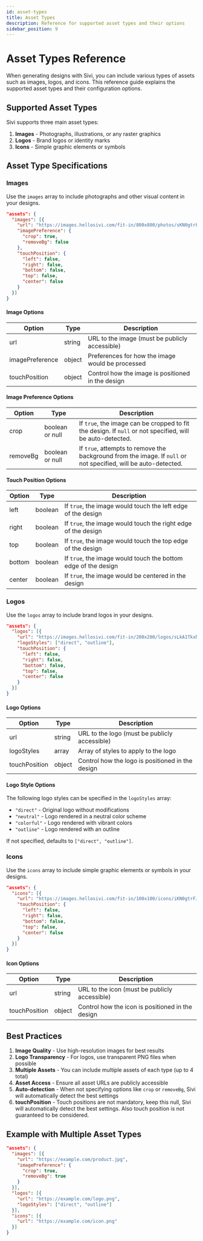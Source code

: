 ```yaml
---
id: asset-types
title: Asset Types
description: Reference for supported asset types and their options
sidebar_position: 9
---
```


# Asset Types Reference

When generating designs with Sivi, you can include various types of assets such as images, logos, and icons. This reference guide explains the supported asset types and their configuration options.

## Supported Asset Types

Sivi supports three main asset types:

1. **Images** - Photographs, illustrations, or any raster graphics
2. **Logos** - Brand logos or identity marks
3. **Icons** - Simple graphic elements or symbols

## Asset Type Specifications

### Images

Use the `images` array to include photographs and other visual content in your designs.

```json
"assets": {
  "images": [{
    "url": "https://images.hellosivi.com/fit-in/800x800/photos/sKN0gtrFJn4.jpg",
    "imagePreference": {
      "crop": true,
      "removeBg": false
    },
    "touchPosition": {
      "left": false,
      "right": false,
      "bottom": false,
      "top": false,
      "center": false
    }
  }]
}
```

#### Image Options

| Option | Type | Description |
|--------|------|-------------|
| url | string | URL to the image (must be publicly accessible) |
| imagePreference | object | Preferences for how the image would be processed |
| touchPosition | object | Control how the image is positioned in the design |

#### Image Preference Options

| Option | Type | Description |
|--------|------|-------------|
| crop | boolean or null | If `true`, the image can be cropped to fit the design. If `null` or not specified, will be auto-detected. |
| removeBg | boolean or null | If `true`, attempts to remove the background from the image. If `null` or not specified, will be auto-detected. |

#### Touch Position Options

| Option | Type | Description |
|--------|------|-------------|
| left | boolean | If `true`, the image would touch the left edge of the design |
| right | boolean | If `true`, the image would touch the right edge of the design |
| top | boolean | If `true`, the image would touch the top edge of the design |
| bottom | boolean | If `true`, the image would touch the bottom edge of the design |
| center | boolean | If `true`, the image would be centered in the design |

### Logos

Use the `logos` array to include brand logos in your designs.

```json
"assets": {
  "logos": [{
    "url": "https://images.hellosivi.com/fit-in/200x200/logos/sLkA1TkxN67.png",
    "logoStyles": ["direct", "outline"],
    "touchPosition": {
      "left": false,
      "right": false,
      "bottom": false,
      "top": false,
      "center": false
    }
  }]
}
```

#### Logo Options

| Option | Type | Description |
|--------|------|-------------|
| url | string | URL to the logo (must be publicly accessible) |
| logoStyles | array | Array of styles to apply to the logo |
| touchPosition | object | Control how the logo is positioned in the design |

#### Logo Style Options

The following logo styles can be specified in the `logoStyles` array:

- `"direct"` - Original logo without modifications
- `"neutral"` - Logo rendered in a neutral color scheme
- `"colorful"` - Logo rendered with vibrant colors
- `"outline"` - Logo rendered with an outline

If not specified, defaults to `["direct", "outline"]`.

### Icons

Use the `icons` array to include simple graphic elements or symbols in your designs.

```json
"assets": {
  "icons": [{
    "url": "https://images.hellosivi.com/fit-in/100x100/icons/iKN0gtrFJn4.png",
    "touchPosition": {
      "left": false,
      "right": false,
      "bottom": false,
      "top": false,
      "center": false
    }
  }]
}
```

#### Icon Options

| Option | Type | Description |
|--------|------|-------------|
| url | string | URL to the icon (must be publicly accessible) |
| touchPosition | object | Control how the icon is positioned in the design |

## Best Practices

1. **Image Quality** - Use high-resolution images for best results
2. **Logo Transparency** - For logos, use transparent PNG files when possible
3. **Multiple Assets** - You can include multiple assets of each type (up to 4 total)
4. **Asset Access** - Ensure all asset URLs are publicly accessible
5. **Auto-detection** - When not specifying options like `crop` or `removeBg`, Sivi will automatically detect the best settings
6. **touchPosition** - Touch positions are not mandatory, keep this null, Sivi will automatically detect the best settings. Also touch position is not guaranteed to be considered.

## Example with Multiple Asset Types

```json
"assets": {
  "images": [{
    "url": "https://example.com/product.jpg",
    "imagePreference": {
      "crop": true,
      "removeBg": true
    }
  }],
  "logos": [{
    "url": "https://example.com/logo.png",
    "logoStyles": ["direct", "outline"]
  }],
  "icons": [{
    "url": "https://example.com/icon.png"
  }]
}
```
